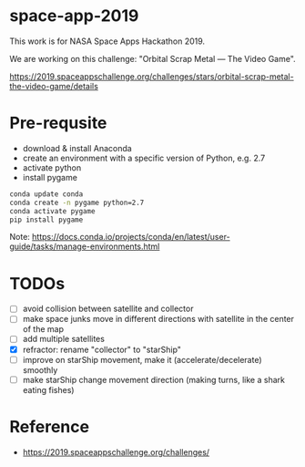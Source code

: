 # space-app-2019

This work is for NASA Space Apps Hackathon 2019. 

We are working on this challenge: "Orbital Scrap Metal — The Video Game".

https://2019.spaceappschallenge.org/challenges/stars/orbital-scrap-metal-the-video-game/details

# Pre-requsite
* download & install Anaconda
* create an environment with a specific version of Python, e.g. 2.7
* activate python
* install pygame
```bash
conda update conda
conda create -n pygame python=2.7
conda activate pygame
pip install pygame
```

Note: https://docs.conda.io/projects/conda/en/latest/user-guide/tasks/manage-environments.html

# TODOs
- [ ] avoid collision between satellite and collector
- [ ] make space junks move in different directions with satellite in the center of the map
- [ ] add multiple satellites
- [x] refractor: rename "collector" to "starShip"
- [ ] improve on starShip movement, make it (accelerate/decelerate) smoothly
- [ ] make starShip change movement direction (making turns, like a shark eating fishes)

# Reference
* https://2019.spaceappschallenge.org/challenges/

